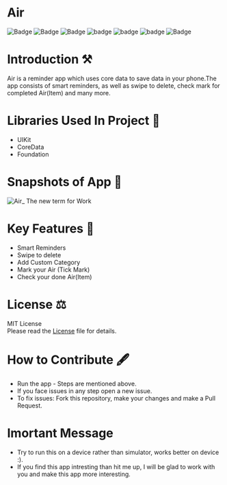 # Air

![Badge](https://img.shields.io/badge/License-MIT-yellow)
![Badge](https://img.shields.io/badge/Core-Data-pink)
![Badge](https://img.shields.io/badge/Xcode-11.6-green)
![badge](https://img.shields.io/badge/Swift-5.0-red)
![badge](https://img.shields.io/badge/iOS-13-blue)
![badge](https://img.shields.io/badge/Platfrom-iOS-orange)
![Badge](https://img.shields.io/badge/Reminder-Application-yellowgreen)


# Introduction ⚒  
Air is a reminder app which uses core data to save data in your phone.The app consists of smart reminders, as well as swipe to delete, check mark for completed Air(Item)
and many more.

# Libraries Used In Project 📒 

* UIKit <br>
* CoreData
* Foundation

# Snapshots of App 📸

![Air_ The new term for  Work](https://user-images.githubusercontent.com/56252259/90679740-3ddef500-e27e-11ea-9119-7d0dfa1bc3e7.png)


# Key Features 🔐
* Smart Reminders
* Swipe to delete
* Add Custom Category
* Mark your Air (Tick Mark)
* Check your done Air(Item)

# License ⚖️  

MIT License<br> Please read the [License](https://github.com/gokulnair2001/Air/blob/master/LICENSE) file for details.

# How to Contribute 🖋 

* Run the app - Steps are mentioned above.
* If you face issues in any step open a new issue.
* To fix issues: Fork this repository, make your changes and make a Pull Request. 

# Imortant Message 

* Try to run this on a device rather than simulator, works better on device :). 
* If you find this app intresting than hit me up, I will be glad to work with you and make this app more interesting. 
